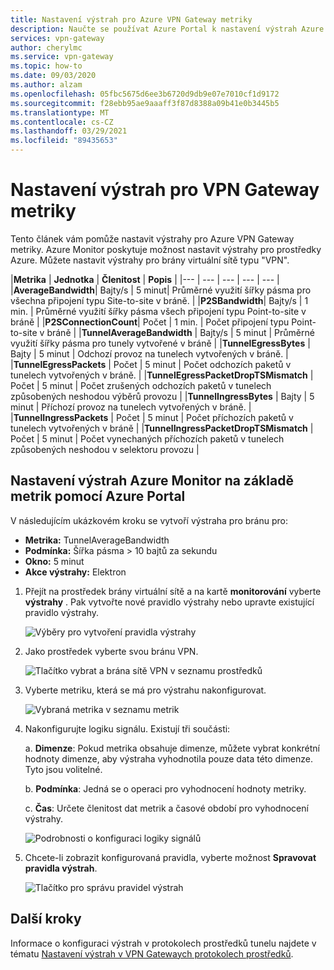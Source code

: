```yaml
---
title: Nastavení výstrah pro Azure VPN Gateway metriky
description: Naučte se používat Azure Portal k nastavení výstrah Azure Monitor na základě metrik pro brány VPN virtuální sítě.
services: vpn-gateway
author: cherylmc
ms.service: vpn-gateway
ms.topic: how-to
ms.date: 09/03/2020
ms.author: alzam
ms.openlocfilehash: 05fbc5675d6ee3b6720d9db9e07e7010cf1d9172
ms.sourcegitcommit: f28ebb95ae9aaaff3f87d8388a09b41e0b3445b5
ms.translationtype: MT
ms.contentlocale: cs-CZ
ms.lasthandoff: 03/29/2021
ms.locfileid: "89435653"
---
```

# <a name="set-up-alerts-on-vpn-gateway-metrics"></a>Nastavení výstrah pro VPN Gateway metriky

Tento článek vám pomůže nastavit výstrahy pro Azure VPN Gateway metriky. Azure Monitor poskytuje možnost nastavit výstrahy pro prostředky Azure. Můžete nastavit výstrahy pro brány virtuální sítě typu "VPN".


|**Metrika**   | **Jednotka** | **Členitost** | **Popis** | 
|---       | ---        | ---       | ---            | ---       |
|**AverageBandwidth**| Bajty/s  | 5 minut| Průměrné využití šířky pásma pro všechna připojení typu Site-to-site v bráně.     |
|**P2SBandwidth**| Bajty/s  | 1 min.  | Průměrné využití šířky pásma všech připojení typu Point-to-site v bráně    |
|**P2SConnectionCount**| Počet  | 1 min.  | Počet připojení typu Point-to-site v bráně   |
|**TunnelAverageBandwidth** | Bajty/s    | 5 minut  | Průměrné využití šířky pásma pro tunely vytvořené v bráně |
|**TunnelEgressBytes** | Bajty | 5 minut | Odchozí provoz na tunelech vytvořených v bráně.   |
|**TunnelEgressPackets** | Počet | 5 minut | Počet odchozích paketů v tunelech vytvořených v bráně.   |
|**TunnelEgressPacketDropTSMismatch** | Počet | 5 minut | Počet zrušených odchozích paketů v tunelech způsobených neshodou výběrů provozu |
|**TunnelIngressBytes** | Bajty | 5 minut | Příchozí provoz na tunelech vytvořených v bráně.   |
|**TunnelIngressPackets** | Počet | 5 minut | Počet příchozích paketů v tunelech vytvořených v bráně   |
|**TunnelIngressPacketDropTSMismatch** | Počet | 5 minut | Počet vynechaných příchozích paketů v tunelech způsobených neshodou v selektoru provozu |


## <a name="set-up-azure-monitor-alerts-based-on-metrics-by-using-the-azure-portal"></a><a name="setup"></a>Nastavení výstrah Azure Monitor na základě metrik pomocí Azure Portal

V následujícím ukázkovém kroku se vytvoří výstraha pro bránu pro:

- **Metrika:** TunnelAverageBandwidth
- **Podmínka:** Šířka pásma > 10 bajtů za sekundu
- **Okno:** 5 minut
- **Akce výstrahy:** Elektron



1. Přejít na prostředek brány virtuální sítě a na kartě **monitorování** vyberte **výstrahy** . Pak vytvořte nové pravidlo výstrahy nebo upravte existující pravidlo výstrahy.

   ![Výběry pro vytvoření pravidla výstrahy](./media/vpn-gateway-howto-setup-alerts-virtual-network-gateway-metric/metric-alert1.png "Vytvořit")

2. Jako prostředek vyberte svou bránu VPN.

   ![Tlačítko vybrat a brána sítě VPN v seznamu prostředků](./media/vpn-gateway-howto-setup-alerts-virtual-network-gateway-metric/metric-alert2.png "Vyberte")

3. Vyberte metriku, která se má pro výstrahu nakonfigurovat.

   ![Vybraná metrika v seznamu metrik](./media/vpn-gateway-howto-setup-alerts-virtual-network-gateway-metric/metric-alert3.png "Vyberte")
4. Nakonfigurujte logiku signálu. Existují tři součásti:

    a. **Dimenze**: Pokud metrika obsahuje dimenze, můžete vybrat konkrétní hodnoty dimenze, aby výstraha vyhodnotila pouze data této dimenze. Tyto jsou volitelné.

    b. **Podmínka**: Jedná se o operaci pro vyhodnocení hodnoty metriky.

    c. **Čas**: Určete členitost dat metrik a časové období pro vyhodnocení výstrahy.

   ![Podrobnosti o konfiguraci logiky signálů](./media/vpn-gateway-howto-setup-alerts-virtual-network-gateway-metric/metric-alert4.png "Vyberte")

5. Chcete-li zobrazit konfigurovaná pravidla, vyberte možnost **Spravovat pravidla výstrah**.

   ![Tlačítko pro správu pravidel výstrah](./media/vpn-gateway-howto-setup-alerts-virtual-network-gateway-metric/metric-alert8.png "Vyberte")

## <a name="next-steps"></a>Další kroky

Informace o konfiguraci výstrah v protokolech prostředků tunelu najdete v tématu [Nastavení výstrah v VPN Gatewaych protokolech prostředků](vpn-gateway-howto-setup-alerts-virtual-network-gateway-log.md).
